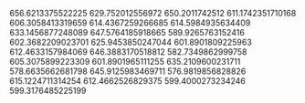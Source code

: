 656.6213375522225
629.752012556972
650.2011742512
611.1742351710168
606.3058413319659
614.4367259266685
614.5984935634409
633.1456877248089
647.5764185918665
589.9265763152416
602.3682209023701
625.9453850247044
601.8901809225963
612.4633157984069
646.3883170518812
582.7349862999758
605.3075899223309
601.8901965111255
635.2109600231711
578.6635662681798
645.9125983469711
576.9819856828826
615.1224711314254
612.4662526829375
599.4000273234246
599.3176485225199